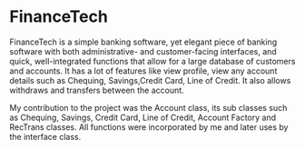 # FinanceTech

FinanceTech is a simple banking software, yet elegant piece of banking software with both 
administrative- and customer-facing interfaces, and quick, well-integrated functions that 
allow for a large database of customers and accounts.
It has a lot of features like view profile, view any account details such as  Chequing, 
Savings,Credit Card, Line of Credit. It also allows withdraws and transfers between the account. 

My contribution to the project was the Account class, its sub classes such as Chequing, Savings,
Credit Card, Line of Credit, Account Factory and RecTrans classes. All functions were incorporated 
by me and later uses by the interface class. 
